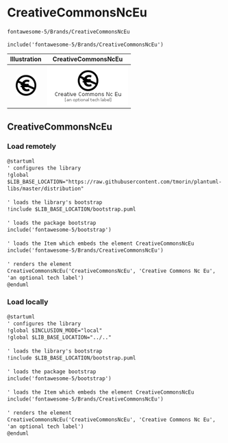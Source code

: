 # CreativeCommonsNcEu


```text
fontawesome-5/Brands/CreativeCommonsNcEu
```

```text
include('fontawesome-5/Brands/CreativeCommonsNcEu')
```



| Illustration | CreativeCommonsNcEu |
| :---: | :---: |
| ![illustration for Illustration](../../fontawesome-5/Brands/CreativeCommonsNcEu.png) | ![illustration for CreativeCommonsNcEu](../../fontawesome-5/Brands/CreativeCommonsNcEu.Local.png) |




## CreativeCommonsNcEu

### Load remotely
```plantuml
@startuml
' configures the library
!global $LIB_BASE_LOCATION="https://raw.githubusercontent.com/tmorin/plantuml-libs/master/distribution"

' loads the library's bootstrap
!include $LIB_BASE_LOCATION/bootstrap.puml

' loads the package bootstrap
include('fontawesome-5/bootstrap')

' loads the Item which embeds the element CreativeCommonsNcEu
include('fontawesome-5/Brands/CreativeCommonsNcEu')

' renders the element
CreativeCommonsNcEu('CreativeCommonsNcEu', 'Creative Commons Nc Eu', 'an optional tech label')
@enduml
```

### Load locally
```plantuml
@startuml
' configures the library
!global $INCLUSION_MODE="local"
!global $LIB_BASE_LOCATION="../.."

' loads the library's bootstrap
!include $LIB_BASE_LOCATION/bootstrap.puml

' loads the package bootstrap
include('fontawesome-5/bootstrap')

' loads the Item which embeds the element CreativeCommonsNcEu
include('fontawesome-5/Brands/CreativeCommonsNcEu')

' renders the element
CreativeCommonsNcEu('CreativeCommonsNcEu', 'Creative Commons Nc Eu', 'an optional tech label')
@enduml
```

